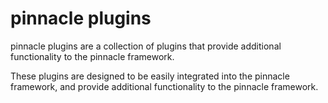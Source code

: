# pinnacle plugins

pinnacle plugins are a collection of plugins that provide additional functionality to the pinnacle framework.

These plugins are designed to be easily integrated into the pinnacle framework, and provide additional functionality to the pinnacle framework.
